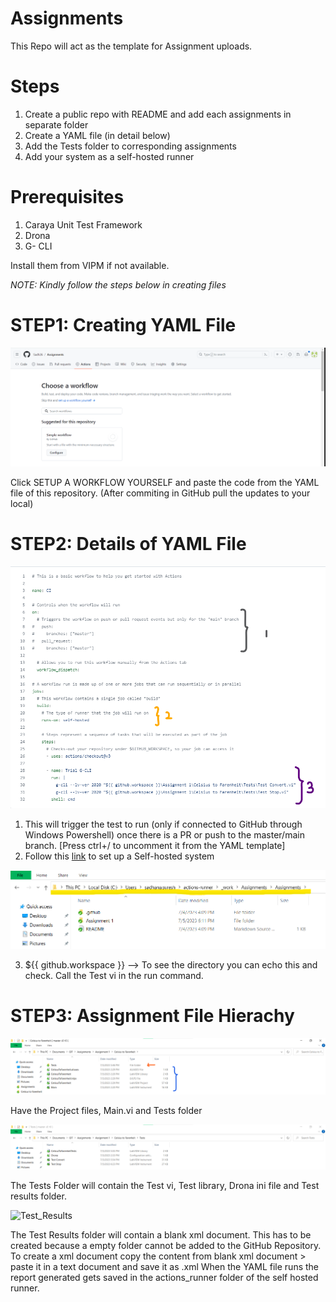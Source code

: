 # Assignments

This Repo will act as the template for Assignment uploads.

# Steps

1. Create a public repo with README and add each assignments in separate folder
2. Create a YAML file (in detail below)
3. Add the Tests folder to corresponding assignments
4. Add your system as a self-hosted runner

# Prerequisites

1. Caraya Unit Test Framework
2. Drona
3. G- CLI

Install them from VIPM if not available.

*NOTE: Kindly follow the steps below in creating files*

# STEP1: Creating YAML File

![image](https://github.com/Sadh26/Assignments/blob/master/README%20Images/image.png)

Click SETUP A WORKFLOW YOURSELF and paste the code from the YAML file of this repository.
(After commiting in GitHub pull the updates to your local)

# STEP2: Details of YAML File

![YAML_Image](https://github.com/Sadh26/Assignments/blob/master/README%20Images/YAML.png)

1. This will trigger the test to run (only if connected to GitHub through Windows Powershell) once there is a PR or push to the master/main branch. [Press ctrl+/ to uncomment it from the YAML template]
2. Follow this [link](https://solitontech-my.sharepoint.com/:w:/p/sadhana_suresh/EUg5HBnxLrpCqPJ7OgUee3IBjahCa6hl3Jtg0OSPKQXD-Q?e=hvmr8B) to set up a Self-hosted system

![Github_Workspace_Image](https://github.com/Sadh26/Assignments/blob/master/README%20Images/GH%20Workspace.png)

3. ${{ github.workspace }} --> To see the directory you can echo this and check. Call the Test vi in the run command.

# STEP3: Assignment File Hierachy

![Files_Image](https://github.com/Sadh26/Assignments/blob/master/README%20Images/Files.png)

Have the Project files, Main.vi and Tests folder

![Tests_Image](https://github.com/Sadh26/Assignments/blob/master/README%20Images/Tests.png)

The Tests Folder will contain the Test vi, Test library, Drona ini file and Test results folder.

![Test_Results]()

The Test Results folder will contain a blank xml document. This has to be created because a empty folder cannot be added to the GitHub Repository. 
To create a xml document copy the content from blank xml document > paste it in a text document and save it as .xml
When the YAML file runs the report generated gets saved in the actions_runner folder of the self hosted runner.

